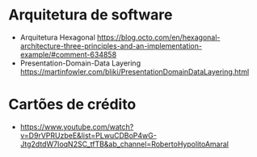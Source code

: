 # Arquitetura de software
- Arquitetura Hexagonal https://blog.octo.com/en/hexagonal-architecture-three-principles-and-an-implementation-example/#comment-634858
- Presentation-Domain-Data Layering https://martinfowler.com/bliki/PresentationDomainDataLayering.html

# Cartões de crédito
- https://www.youtube.com/watch?v=D9rVPRUzbeE&list=PLwuCDBoP4wG-Jtg2dtdW7IoqN2SC_tfTB&ab_channel=RobertoHypolitoAmaral
